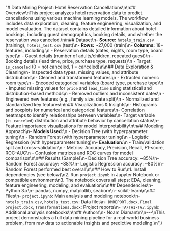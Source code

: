 "# Data Mining Project: Hotel Reservation Cancellations\n\n## Overview\nThis project analyzes hotel reservation data to predict cancellations using various machine learning models. The workflow includes data exploration, cleaning, feature engineering, visualization, and model evaluation. The dataset contains detailed information about hotel bookings, including guest demographics, booking details, and whether the reservation was canceled.\n\n## Dataset\n- **Source:** `hotels_train.csv` (training), `hotels_test.csv` (test)\n- **Rows:** ~27,000 (train)\n- **Columns:** 18+ features, including:\n  - Reservation details (dates, nights, room type, board type)\n  - Guest details (number of adults/children, repeated guest)\n  - Booking details (lead time, price, purchase type, requests)\n  - Target: `is_canceled` (0 = not canceled, 1 = canceled)\n\n## Data Exploration & Cleaning\n- Inspected data types, missing values, and attribute distributions\n- Cleaned and transformed features:\n  - Extracted numeric room type\n  - Encoded categorical variables (board type, purchase type)\n  - Imputed missing values for `price` and `lead_time` using statistical and distribution-based methods\n  - Removed outliers and inconsistent dates\n  - Engineered new features (e.g., family size, date split)\n  - Normalized and standardized key features\n\n## Visualizations & Insights\n- Histograms and boxplots for numerical and categorical features\n- Correlation heatmaps to identify relationships between variables\n- Target variable (`is_canceled`) distribution and attribute behavior by cancellation status\n- Feature importance visualizations for model interpretability\n\n## Modeling Approach\n- **Models Used:**\n  - Decision Tree (with hyperparameter tuning)\n  - Random Forest (with hyperparameter tuning)\n  - Logistic Regression (with hyperparameter tuning)\n- **Evaluation:**\n  - Train/validation split and cross-validation\n  - Metrics: Accuracy, Precision, Recall, F1-score, ROC-AUC\n  - Confusion matrices and ROC curves for model comparison\n\n## Results (Sample)\n- Decision Tree accuracy: ~85%\n- Random Forest accuracy: ~88%\n- Logistic Regression accuracy: ~80%\n- Random Forest performed best overall\n\n## How to Run\n1. Install dependencies (see below)\n2. Run `project.ipynb` in Jupyter Notebook or compatible environment\n3. The notebook covers all steps: EDA, cleaning, feature engineering, modeling, and evaluation\n\n## Dependencies\n- Python 3.x\n- pandas, numpy, matplotlib, seaborn\n- scikit-learn\n\n## Files\n- `project.ipynb`: Main analysis and modeling notebook\n- `hotels_train.csv`, `hotels_test.csv`: Data files\n- `DMREPORT.docx`, `Final project.docx`, `Transformations.docx`: Project reports\n- `TA/TA1-TA7.ipynb`: Additional analysis notebooks\n\n## Authors\n- Noam Diamant\n\n---\nThis project demonstrates a full data mining pipeline for a real-world business problem, from raw data to actionable insights and predictive modeling.\n",\
